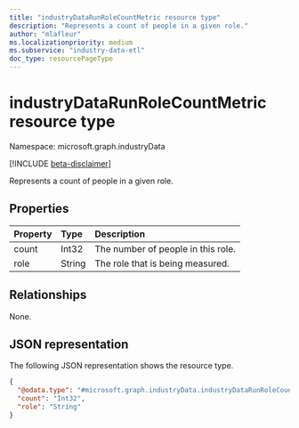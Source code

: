 ```yaml
---
title: "industryDataRunRoleCountMetric resource type"
description: "Represents a count of people in a given role."
author: "mlafleur"
ms.localizationpriority: medium
ms.subservice: "industry-data-etl"
doc_type: resourcePageType
---
```


# industryDataRunRoleCountMetric resource type

Namespace: microsoft.graph.industryData

[!INCLUDE [beta-disclaimer](../../includes/beta-disclaimer.md)]

Represents a count of people in a given role.

## Properties

| Property | Type   | Description                        |
| :------- | :----- | :--------------------------------- |
| count    | Int32  | The number of people in this role. |
| role     | String | The role that is being measured.   |

## Relationships

None.

## JSON representation

The following JSON representation shows the resource type.

<!-- {
  "blockType": "resource",
  "@odata.type": "microsoft.graph.industryData.industryDataRunRoleCountMetric"
}
-->

```json
{
  "@odata.type": "#microsoft.graph.industryData.industryDataRunRoleCountMetric",
  "count": "Int32",
  "role": "String"
}
```
